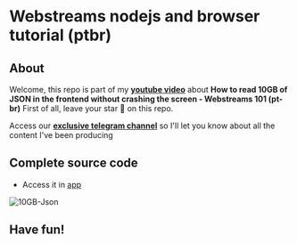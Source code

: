 # Webstreams nodejs and browser tutorial (ptbr)

## About
Welcome, this repo is part of my [**youtube video**](https://youtu.be/-IpRYbL4yMk) about **How to read 10GB of JSON in the frontend without crashing the screen - Webstreams 101 (pt-br)**
First of all, leave your star 🌟 on this repo.

Access our [**exclusive telegram channel**](https://bit.ly/canalerickwendel) so I'll let you know about all the content I've been producing 

## Complete source code
- Access it in [app](./recorded/)

![10GB-Json](https://user-images.githubusercontent.com/8060102/212579868-0d5875f9-6c0e-42c1-b2a3-ca6d7d8b0327.jpg)


## Have fun!

